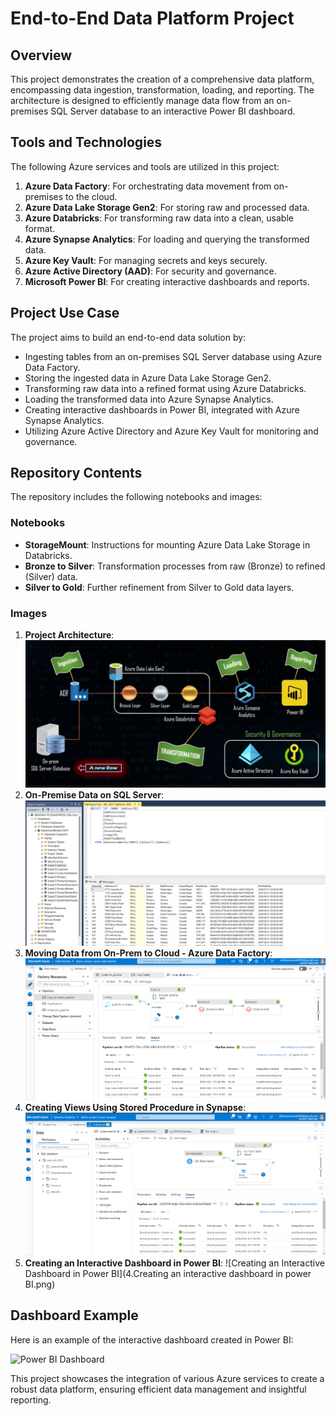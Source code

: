 # End-to-End Data Platform Project

## Overview

This project demonstrates the creation of a comprehensive data platform, encompassing data ingestion, transformation, loading, and reporting. The architecture is designed to efficiently manage data flow from an on-premises SQL Server database to an interactive Power BI dashboard.

## Tools and Technologies

The following Azure services and tools are utilized in this project:

1. **Azure Data Factory**: For orchestrating data movement from on-premises to the cloud.
2. **Azure Data Lake Storage Gen2**: For storing raw and processed data.
3. **Azure Databricks**: For transforming raw data into a clean, usable format.
4. **Azure Synapse Analytics**: For loading and querying the transformed data.
5. **Azure Key Vault**: For managing secrets and keys securely.
6. **Azure Active Directory (AAD)**: For security and governance.
7. **Microsoft Power BI**: For creating interactive dashboards and reports.

## Project Use Case

The project aims to build an end-to-end data solution by:

- Ingesting tables from an on-premises SQL Server database using Azure Data Factory.
- Storing the ingested data in Azure Data Lake Storage Gen2.
- Transforming raw data into a refined format using Azure Databricks.
- Loading the transformed data into Azure Synapse Analytics.
- Creating interactive dashboards in Power BI, integrated with Azure Synapse Analytics.
- Utilizing Azure Active Directory and Azure Key Vault for monitoring and governance.

## Repository Contents

The repository includes the following notebooks and images:

### Notebooks

- **StorageMount**: Instructions for mounting Azure Data Lake Storage in Databricks.
- **Bronze to Silver**: Transformation processes from raw (Bronze) to refined (Silver) data.
- **Silver to Gold**: Further refinement from Silver to Gold data layers.

### Images

1. **Project Architecture**: ![Project Architecture](Project-Architecture.png)
2. **On-Premise Data on SQL Server**: ![On-Premise Data on SQL Server](1.On-premise-data-on-sql-server.png)
3. **Moving Data from On-Prem to Cloud - Azure Data Factory**: ![Moving Data from On-Prem to Cloud - Azure Data Factory](2.Moving-data-from-on-prem-to-cloud-azure-data-factory.png)
4. **Creating Views Using Stored Procedure in Synapse**: ![Creating Views Using Stored Procedure in Synapse](3.Creating-views-using-stored-procedure-in-synapse.png)
5. **Creating an Interactive Dashboard in Power BI**: ![Creating an Interactive Dashboard in Power BI](4.Creating an interactive dashboard in power BI.png)

## Dashboard Example

Here is an example of the interactive dashboard created in Power BI:

![Power BI Dashboard](image.jpg)

This project showcases the integration of various Azure services to create a robust data platform, ensuring efficient data management and insightful reporting.
